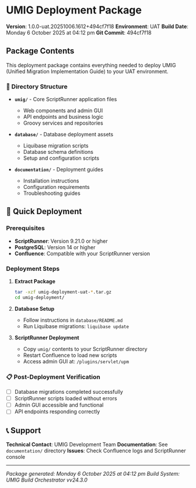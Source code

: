 # UMIG Deployment Package

**Version**: 1.0.0-uat.20251006.1612+494cf7f18
**Environment**: UAT
**Build Date**: Monday 6 October 2025 at 04:12 pm
**Git Commit**: 494cf7f18

## Package Contents

This deployment package contains everything needed to deploy UMIG (Unified Migration Implementation Guide) to your UAT environment.

### 📁 Directory Structure

- **`umig/`** - Core ScriptRunner application files
  - Web components and admin GUI
  - API endpoints and business logic
  - Groovy services and repositories

- **`database/`** - Database deployment assets
  - Liquibase migration scripts
  - Database schema definitions
  - Setup and configuration scripts

- **`documentation/`** - Deployment guides
  - Installation instructions
  - Configuration requirements
  - Troubleshooting guides

## 🚀 Quick Deployment

### Prerequisites
- **ScriptRunner**: Version 9.21.0 or higher
- **PostgreSQL**: Version 14 or higher
- **Confluence**: Compatible with your ScriptRunner version

### Deployment Steps

1. **Extract Package**
   ```bash
   tar -xzf umig-deployment-uat-*.tar.gz
   cd umig-deployment/
   ```

2. **Database Setup**
   - Follow instructions in `database/README.md`
   - Run Liquibase migrations: `liquibase update`

3. **ScriptRunner Deployment**
   - Copy `umig/` contents to your ScriptRunner directory
   - Restart Confluence to load new scripts
   - Access admin GUI at: `/plugins/servlet/upm`

### 📋 Post-Deployment Verification

- [ ] Database migrations completed successfully
- [ ] ScriptRunner scripts loaded without errors
- [ ] Admin GUI accessible and functional
- [ ] API endpoints responding correctly

## 📞 Support

**Technical Contact**: UMIG Development Team
**Documentation**: See `documentation/` directory
**Issues**: Check Confluence logs and ScriptRunner console

---

*Package generated: Monday 6 October 2025 at 04:12 pm*
*Build System: UMIG Build Orchestrator vv24.3.0*
